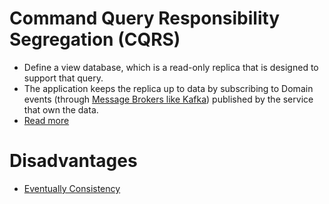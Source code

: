# Command Query Responsibility Segregation (CQRS)
- Define a view database, which is a read-only replica that is designed to support that query.
- The application keeps the replica up to data by subscribing to Domain events (through [Message Brokers like Kafka](../Readme.md)) published by the service that own the data.
- [Read more](https://microservices.io/patterns/data/cqrs.html)

# Disadvantages
- [Eventually Consistency](../../3_DatabaseServices/Consistency&Replication/Readme.md)